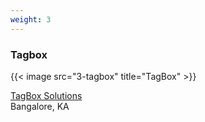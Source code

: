 ```yaml
---
weight: 3
---
```


### Tagbox

{{< image src="3-tagbox" title="TagBox" >}}

[TagBox Solutions](https://www.tagbox.in/)
<br/>
Bangalore, KA
